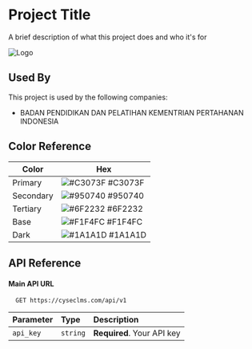 
# Project Title

A brief description of what this project does and who it's for


![Logo](https://bacaberita.id/wp-content/uploads/2022/08/IMG_20220811_150821.jpg)


## Used By

This project is used by the following companies:

- BADAN PENDIDIKAN DAN PELATIHAN KEMENTRIAN PERTAHANAN INDONESIA

## Color Reference

| Color             | Hex                                                                |
| ----------------- | ------------------------------------------------------------------ |
| Primary | ![#C3073F](https://via.placeholder.com/10/C3073F?text=+) #C3073F |
| Secondary | ![#950740](https://via.placeholder.com/10/950740?text=+) #950740 |
| Tertiary | ![#6F2232](https://via.placeholder.com/10/6F2232?text=+) #6F2232 |
| Base | ![#F1F4FC](https://via.placeholder.com/10/F1F4FC?text=+) #F1F4FC |
| Dark | ![#1A1A1D](https://via.placeholder.com/10/1A1A1D?text=+) #1A1A1D |


## API Reference

#### Main API URL

```http
  GET https://cyseclms.com/api/v1
```

| Parameter | Type     | Description                |
| :-------- | :------- | :------------------------- |
| `api_key` | `string` | **Required**. Your API key |


